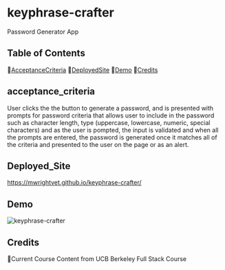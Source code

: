 # keyphrase-crafter
Password Generator App

## Table of Contents 
🔵[AcceptanceCriteria](#acceptance_criteria)
🔵[DeployedSite](#deployed_site)
🔵[Demo](#demo)
🔵[Credits](#Credits)

## acceptance_criteria
User clicks the the button to generate a password, and is presented with prompts for password criteria that allows user to include in the password such as character length, type (uppercase, lowercase, numeric, special characters) and as the user is pompted, the input is validated and when all the prompts are entered, the password is generated once it matches all of the criteria and presented to the user on the page or as an alert. 

## Deployed_Site 

https://mwrightvet.github.io/keyphrase-crafter/

 
 
## Demo 

![keyphrase-crafter](assets/website.gif)


## Credits 
🔵Current Course Content from UCB Berkeley Full Stack Course

 
